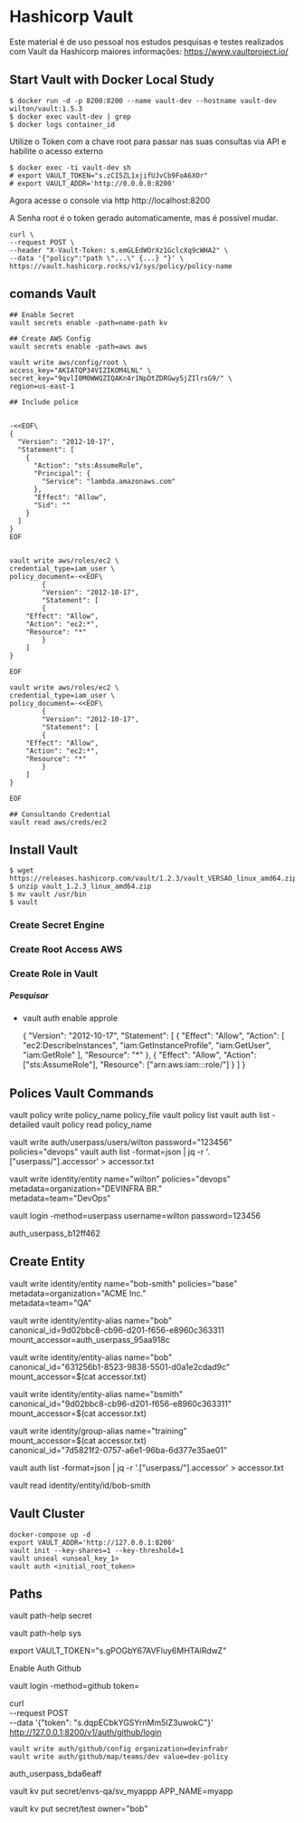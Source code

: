 # Hashicorp Vault

Este material é de uso pessoal nos estudos pesquisas e testes realizados com Vault da Hashicorp maiores informações:
https://www.vaultproject.io/


## Start Vault with Docker Local Study

```ssh
$ docker run -d -p 8200:8200 --name vault-dev --hostname vault-dev wilton/vault:1.5.3
$ docker exec vault-dev | grep
$ docker logs container_id
```
Utilize o Token com a chave root para passar nas suas consultas via API e habilite o acesso externo

```ssh
$ docker exec -ti vault-dev sh
# export VAULT_TOKEN="s.zCI5ZL1xjifUJvCb9FoA6XOr"
# export VAULT_ADDR='http://0.0.0.0:8200'
```
Agora acesse o console via http
http://localhost:8200

A Senha root é o token gerado automaticamente, mas é possível mudar.

```ssh
curl \
--request POST \
--header "X-Vault-Token: s.emGLEdWOrXz1GclcXq9cWHA2" \
--data '{"policy":"path \"...\" {...} "}' \
https://vault.hashicorp.rocks/v1/sys/policy/policy-name

```
 

## comands Vault

```ssh
## Enable Secret
vault secrets enable -path=name-path kv

## Create AWS Config
vault secrets enable -path=aws aws

vault write aws/config/root \
access_key="AKIATQP34VIZIKOM4LNL" \
secret_key="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" \
region=us-east-1  

## Include police 


-<<EOF\
{
  "Version": "2012-10-17",
  "Statement": [
    {
      "Action": "sts:AssumeRole",
      "Principal": {
        "Service": "lambda.amazonaws.com"
      },
      "Effect": "Allow",
      "Sid": ""
    }
  ]
}
EOF


vault write aws/roles/ec2 \
credential_type=iam_user \
policy_document=-<<EOF\
		{
		"Version": "2012-10-17",
		"Statement": [
		{
	"Effect": "Allow",
	"Action": "ec2:*",
	"Resource": "*"
		}
	]
}

EOF        

vault write aws/roles/ec2 \
credential_type=iam_user \
policy_document=-<<EOF\
		{
		"Version": "2012-10-17",
		"Statement": [
		{
	"Effect": "Allow",
	"Action": "ec2:*",
	"Resource": "*"
		}
	]
}

EOF

## Consultando Credential
vault read aws/creds/ec2
```

## Install Vault

```ssh
$ wget https://releases.hashicorp.com/vault/1.2.3/vault_VERSAO_linux_amd64.zip
$ unzip vault_1.2.3_linux_amd64.zip
$ mv vault /usr/bin
$ vault
```

### Create Secret Engine
 
### Create Root Access AWS

### Create Role in Vault


##### Pesquisar
- vault auth enable approle
  
  {
  "Version": "2012-10-17",
  "Statement": [
    {
      "Effect": "Allow",
      "Action": [
        "ec2:DescribeInstances",
        "iam:GetInstanceProfile",
        "iam:GetUser",
        "iam:GetRole"
      ],
      "Resource": "*"
    },
    {
      "Effect": "Allow",
      "Action": ["sts:AssumeRole"],
      "Resource": ["arn:aws:iam::<AccountId>:role/<VaultRole>"]
    }
  ]
}


## Polices Vault Commands

vault policy write policy_name policy_file 
vault policy list
vault auth list -detailed
vault policy read policy_name


vault write auth/userpass/users/wilton password="123456" policies="devops"
vault auth list -format=json | jq -r '.["userpass/"].accessor' > accessor.txt

vault write identity/entity name="wilton" policies="devops" \
        metadata=organization="DEVINFRA BR." \
        metadata=team="DevOps"

vault login -method=userpass username=wilton password=123456

auth_userpass_b12ff462

## Create Entity

vault write identity/entity name="bob-smith" policies="base" \
        metadata=organization="ACME Inc." \
        metadata=team="QA"

vault write identity/entity-alias name="bob" \
        canonical_id=9d02bbc8-cb96-d201-f656-e8960c363311 \
        mount_accessor=auth_userpass_95aa918c

vault write identity/entity-alias name="bob" \
        canonical_id="631256b1-8523-9838-5501-d0a1e2cdad9c" \
        mount_accessor=$(cat accessor.txt)

 vault write identity/entity-alias name="bsmith" \
        canonical_id="9d02bbc8-cb96-d201-f656-e8960c363311" \
        mount_accessor=$(cat accessor.txt)


vault write identity/group-alias name="training" \
        mount_accessor=$(cat accessor.txt) \
        canonical_id="7d5821f2-0757-a6e1-96ba-6d377e35ae01"

vault auth list -format=json | jq -r '.["userpass/"].accessor' > accessor.txt

vault read identity/entity/id/bob-smith


## Vault Cluster

```
docker-compose up -d
export VAULT_ADDR='http://127.0.0.1:8200'
vault init --key-shares=1 --key-threshold=1
vault unseal <unseal_key_1>
vault auth <initial_root_token>
```

## Paths

vault path-help secret

vault path-help sys

export VAULT_TOKEN="s.gPOGbY67AVFluy6MHTAlRdwZ"

Enable Auth Github


vault login -method=github token=

curl \
    --request POST \
    --data '{"token": "s.dqpECbkYGSYrnMm5IZ3uwokC"}' \
    http://127.0.0.1:8200/v1/auth/github/login


    vault write auth/github/config organization=devinfrabr
    vault write auth/github/map/teams/dev value=dev-policy


auth_userpass_bda6eaff



vault kv put secret/envs-qa/sv_myappp APP_NAME=myapp

vault kv put secret/test owner="bob"
